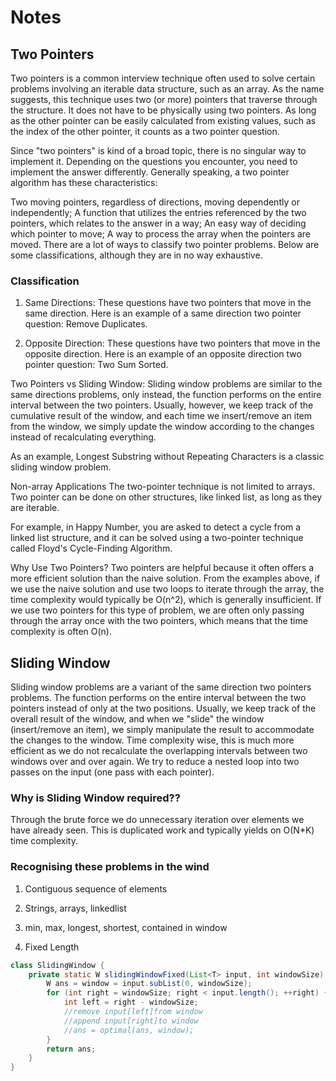 # Notes

## Two Pointers
Two pointers is a common interview technique often used to solve certain problems involving an iterable data structure, such as an array. As the name suggests, this technique uses two (or more) pointers that traverse through the structure. It does not have to be physically using two pointers. As long as the other pointer can be easily calculated from existing values, such as the index of the other pointer, it counts as a two pointer question.

Since "two pointers" is kind of a broad topic, there is no singular way to implement it. Depending on the questions you encounter, you need to implement the answer differently. Generally speaking, a two pointer algorithm has these characteristics:

Two moving pointers, regardless of directions, moving dependently or independently;
A function that utilizes the entries referenced by the two pointers, which relates to the answer in a way;
An easy way of deciding which pointer to move;
A way to process the array when the pointers are moved.
There are a lot of ways to classify two pointer problems. Below are some classifications, although they are in no way exhaustive.

### Classification
1. Same Directions:
These questions have two pointers that move in the same direction. Here is an example of a same direction two pointer question: Remove Duplicates.

2. Opposite Direction: These questions have two pointers that move in the opposite direction. Here is an example of an opposite direction two pointer question: Two Sum Sorted.

Two Pointers vs Sliding Window:
Sliding window problems are similar to the same directions problems, only instead, the function performs on the entire interval between the two pointers. Usually, however, we keep track of the cumulative result of the window, and each time we insert/remove an item from the window, we simply update the window according to the changes instead of recalculating everything.

As an example, Longest Substring without Repeating Characters is a classic sliding window problem.

Non-array Applications
The two-pointer technique is not limited to arrays. Two pointer can be done on other structures, like linked list, as long as they are iterable.

For example, in Happy Number, you are asked to detect a cycle from a linked list structure, and it can be solved using a two-pointer technique called Floyd's Cycle-Finding Algorithm.

Why Use Two Pointers?
Two pointers are helpful because it often offers a more efficient solution than the naive solution. From the examples above, if we use the naive solution and use two loops to iterate through the array, the time complexity would typically be O(n^2), which is generally insufficient. If we use two pointers for this type of problem, we are often only passing through the array once with the two pointers, which means that the time complexity is often O(n).
##  Sliding Window

Sliding window problems are a variant of the same direction two pointers problems. The function performs on the entire interval between the two pointers instead of only at the two positions. Usually, we keep track of the overall result of the window, and when we "slide" the window (insert/remove an item), we simply manipulate the result to accommodate the changes to the window. Time complexity wise, this is much more efficient as we do not recalculate the overlapping intervals between two windows over and over again. We try to reduce a nested loop into two passes on the input (one pass with each pointer).

### Why is Sliding Window required??
Through the brute force we do unnecessary iteration over elements we have already seen.
This is duplicated work and typically yields on O(N*K) time complexity.

### Recognising these problems in the wind
1. Contiguous sequence of elements
2. Strings, arrays, linkedlist
3. min, max, longest, shortest, contained in window


1. Fixed Length
```java
class SlidingWindow {
    private static W slidingWindowFixed(List<T> input, int windowSize) {
        W ans = window = input.subList(0, windowSize);
        for (int right = windowSize; right < input.length(); ++right) {
            int left = right - windowSize;
            //remove input[left]from window
            //append input[right]to window
            //ans = optimal(ans, window);
        }
        return ans;
    }
}
```
